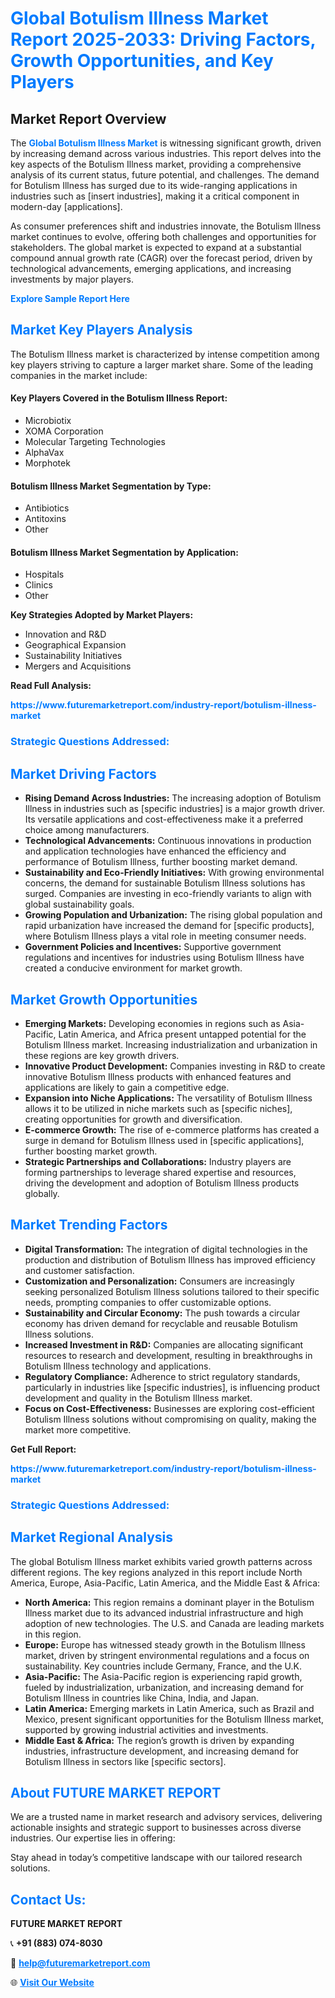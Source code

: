 <h1 style="color: #007BFF;">Global Botulism Illness Market Report 2025-2033: Driving Factors, Growth Opportunities, and Key Players</h1>

<section id="overview">
<h2>Market Report Overview</h2>
<p>The <a href="https://www.futuremarketreport.com/industry-report/botulism-illness-market" style="color: #007BFF; text-decoration: none;"><strong>Global Botulism Illness Market</strong></a> is witnessing significant growth, driven by increasing demand across various industries. This report delves into the key aspects of the Botulism Illness market, providing a comprehensive analysis of its current status, future potential, and challenges. The demand for Botulism Illness has surged due to its wide-ranging applications in industries such as [insert industries], making it a critical component in modern-day [applications].</p>
<p>As consumer preferences shift and industries innovate, the Botulism Illness market continues to evolve, offering both challenges and opportunities for stakeholders. The global market is expected to expand at a substantial compound annual growth rate (CAGR) over the forecast period, driven by technological advancements, emerging applications, and increasing investments by major players.</p>
</section>

<section id="overview">
<p><a href="https://www.futuremarketreport.com/request-sample/reportId=48887" style="color: #007BFF; text-decoration: none;"><strong>Explore Sample Report Here</strong></a></p>
</section>

<section id="key-players">
<h2 style="color: #007BFF;">Market Key Players Analysis</h2>
<p>The Botulism Illness market is characterized by intense competition among key players striving to capture a larger market share. Some of the leading companies in the market include:</p>
<h4>Key Players Covered in the Botulism Illness Report:</h4>
<ul><li>Microbiotix</li><li>XOMA Corporation</li><li>Molecular Targeting Technologies</li><li>AlphaVax</li><li>Morphotek</li></ul>
<h4>Botulism Illness Market Segmentation by Type:</h4>
<ul><li>Antibiotics</li><li>Antitoxins</li><li>Other</li></ul>

<h4>Botulism Illness Market Segmentation by Application:</h4>
<ul><li>Hospitals</li><li>Clinics</li><li>Other</li></ul>
<p><strong>Key Strategies Adopted by Market Players:</strong></p>
<ul>
<li>Innovation and R&D</li>
<li>Geographical Expansion</li>
<li>Sustainability Initiatives</li>
<li>Mergers and Acquisitions</li>
</ul>
</section>

<section>
<p><strong>Read Full Analysis: </strong></p><a href="https://www.futuremarketreport.com/industry-report/botulism-illness-market" style="color: #007BFF; text-decoration: none;"><strong>https://www.futuremarketreport.com/industry-report/botulism-illness-market</strong></a>
<h3 style="color: #007BFF;">Strategic Questions Addressed:</h3>
</section>

<section id="driving-factors">
<h2 style="color: #007BFF;">Market Driving Factors</h2>
<ul>
<li><strong>Rising Demand Across Industries:</strong> The increasing adoption of Botulism Illness in industries such as [specific industries] is a major growth driver. Its versatile applications and cost-effectiveness make it a preferred choice among manufacturers.</li>
<li><strong>Technological Advancements:</strong> Continuous innovations in production and application technologies have enhanced the efficiency and performance of Botulism Illness, further boosting market demand.</li>
<li><strong>Sustainability and Eco-Friendly Initiatives:</strong> With growing environmental concerns, the demand for sustainable Botulism Illness solutions has surged. Companies are investing in eco-friendly variants to align with global sustainability goals.</li>
<li><strong>Growing Population and Urbanization:</strong> The rising global population and rapid urbanization have increased the demand for [specific products], where Botulism Illness plays a vital role in meeting consumer needs.</li>
<li><strong>Government Policies and Incentives:</strong> Supportive government regulations and incentives for industries using Botulism Illness have created a conducive environment for market growth.</li>
</ul>
</section>

<section id="growth-opportunities">
<h2 style="color: #007BFF;">Market Growth Opportunities</h2>
<ul>
<li><strong>Emerging Markets:</strong> Developing economies in regions such as Asia-Pacific, Latin America, and Africa present untapped potential for the Botulism Illness market. Increasing industrialization and urbanization in these regions are key growth drivers.</li>
<li><strong>Innovative Product Development:</strong> Companies investing in R&D to create innovative Botulism Illness products with enhanced features and applications are likely to gain a competitive edge.</li>
<li><strong>Expansion into Niche Applications:</strong> The versatility of Botulism Illness allows it to be utilized in niche markets such as [specific niches], creating opportunities for growth and diversification.</li>
<li><strong>E-commerce Growth:</strong> The rise of e-commerce platforms has created a surge in demand for Botulism Illness used in [specific applications], further boosting market growth.</li>
<li><strong>Strategic Partnerships and Collaborations:</strong> Industry players are forming partnerships to leverage shared expertise and resources, driving the development and adoption of Botulism Illness products globally.</li>
</ul>
</section>

<section id="trending-factors">
<h2 style="color: #007BFF;">Market Trending Factors</h2>
<ul>
<li><strong>Digital Transformation:</strong> The integration of digital technologies in the production and distribution of Botulism Illness has improved efficiency and customer satisfaction.</li>
<li><strong>Customization and Personalization:</strong> Consumers are increasingly seeking personalized Botulism Illness solutions tailored to their specific needs, prompting companies to offer customizable options.</li>
<li><strong>Sustainability and Circular Economy:</strong> The push towards a circular economy has driven demand for recyclable and reusable Botulism Illness solutions.</li>
<li><strong>Increased Investment in R&D:</strong> Companies are allocating significant resources to research and development, resulting in breakthroughs in Botulism Illness technology and applications.</li>
<li><strong>Regulatory Compliance:</strong> Adherence to strict regulatory standards, particularly in industries like [specific industries], is influencing product development and quality in the Botulism Illness market.</li>
<li><strong>Focus on Cost-Effectiveness:</strong> Businesses are exploring cost-efficient Botulism Illness solutions without compromising on quality, making the market more competitive.</li>
</ul>
</section>

<section>
<p><strong>Get Full Report: </strong></p><a href="https://www.futuremarketreport.com/industry-report/botulism-illness-market" style="color: #007BFF; text-decoration: none;"><strong>https://www.futuremarketreport.com/industry-report/botulism-illness-market</strong></a>
<h3 style="color: #007BFF;">Strategic Questions Addressed:</h3>
</section>


<section id="regional-analysis">
<h2 style="color: #007BFF;">Market Regional Analysis</h2>
<p>The global Botulism Illness market exhibits varied growth patterns across different regions. The key regions analyzed in this report include North America, Europe, Asia-Pacific, Latin America, and the Middle East & Africa:</p>
<ul>
<li><strong>North America:</strong> This region remains a dominant player in the Botulism Illness market due to its advanced industrial infrastructure and high adoption of new technologies. The U.S. and Canada are leading markets in this region.</li>
<li><strong>Europe:</strong> Europe has witnessed steady growth in the Botulism Illness market, driven by stringent environmental regulations and a focus on sustainability. Key countries include Germany, France, and the U.K.</li>
<li><strong>Asia-Pacific:</strong> The Asia-Pacific region is experiencing rapid growth, fueled by industrialization, urbanization, and increasing demand for Botulism Illness in countries like China, India, and Japan.</li>
<li><strong>Latin America:</strong> Emerging markets in Latin America, such as Brazil and Mexico, present significant opportunities for the Botulism Illness market, supported by growing industrial activities and investments.</li>
<li><strong>Middle East & Africa:</strong> The region’s growth is driven by expanding industries, infrastructure development, and increasing demand for Botulism Illness in sectors like [specific sectors].</li>
</ul>
</section>

<footer>
<h2 style="color: #007BFF;">About FUTURE MARKET REPORT</h2>
<p>We are a trusted name in market research and advisory services, delivering actionable insights and strategic support to businesses across diverse industries. Our expertise lies in offering:</p>

<p>Stay ahead in today’s competitive landscape with our tailored research solutions.</p>

<h2 style="color: #007BFF;">Contact Us:</h2>
<p><strong>FUTURE MARKET REPORT</strong></p>
<p>📞 <strong>+91 (883) 074-8030</strong></p>
<p>📧 <strong><a href="mailto:help@futuremarketreport.com" style="color: #007BFF;">help@futuremarketreport.com</a></strong></p>
<p>🌐 <strong><a href="https://www.futuremarketreport.com/" style="color: #007BFF;">Visit Our Website</a></strong></p>
</footer>